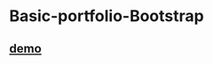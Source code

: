 # Basic-portfolio-Bootstrap 
## [demo](https://fidan-ismayilova.github.io/Basic-portfolio-Bootstrap/) 
